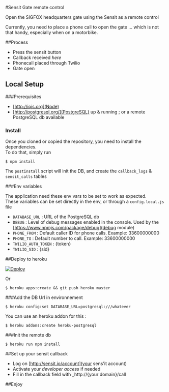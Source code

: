#Sensit Gate remote control

Open the SIGFOX headquarters gate using the Sensit as a remote control

Currently, you need to place a phone call to open the gate ... which is not that handy, especially when on a motorbike.


##Process

* Press the sensit button
* Callback received *here*
* Phonecall placed through Twilio
* Gate open


## Local Setup
###Prerequisites

* [http://iojs.org](Node)
* [http://postgresql.org/](PostgreSQL) up & running ; or a remote PostgreSQL db available


### Install

Once you cloned or copied the repository, you need to install the dependencies.   
To do that, simply run
```
$ npm install
````

The `postinstall` script will init the DB, and create the `callback_logs` & `sensit_calls` tables

###Env variables

The application need these env vars to be set to work as expected.  
These variables can be set directly in the env, or through a `config.local.js` file

* `DATABASE_URL` : URL of the PostgreSQL db
* `DEBUG` : Level of debug messages enabled in the console. Used by the [https://www.npmjs.com/package/debug](debug module)
* `PHONE_FROM`  : Default caller ID for phone calls. Example: 33600000000
* `PHONE_TO`  : Default number to call. Example: 33600000000
* `TWILIO_AUTH_TOKEN` : {token}
* `TWILIO_SID`  : {sid}


##Deploy to heroku

[![Deploy](https://www.herokucdn.com/deploy/button.png)](https://heroku.com/deploy?template=https://github.com/nicolsc/sensit-gate-remote/tree/master)

Or 
```
$ heroku apps:create && git push heroku master
```

###Add the DB Url in environnement

```
$ heroku config:set DATABASE_URL=postgresql:///whatever 
```

You can use an heroku addon for this : 

```
$ heroku addons:create heroku-postgresql
```

###Init the remote db
```
$ heroku run npm install
```


##Set up your sensit callback

* Log on [http://sensit.io/account](your sens'it account)
* Activate your _developer access_ if needed
* Fill in the callback field with _http://{your domain}/call

##Enjoy

